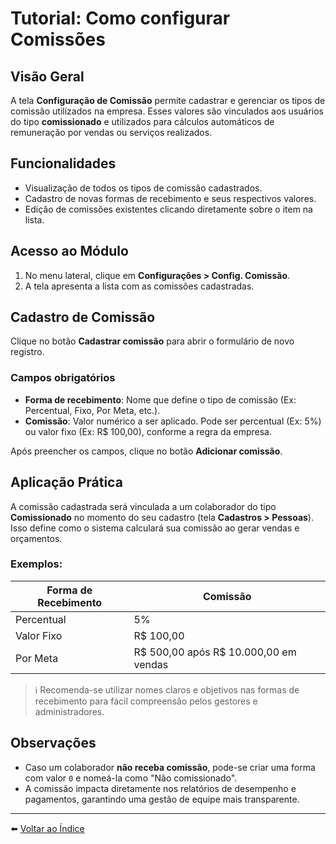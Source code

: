 # Tutorial: Como configurar Comissões

## Visão Geral

A tela **Configuração de Comissão** permite cadastrar e gerenciar os tipos de comissão utilizados na empresa. Esses valores são vinculados aos usuários do tipo **comissionado** e utilizados para cálculos automáticos de remuneração por vendas ou serviços realizados.

## Funcionalidades

- Visualização de todos os tipos de comissão cadastrados.
- Cadastro de novas formas de recebimento e seus respectivos valores.
- Edição de comissões existentes clicando diretamente sobre o item na lista.

## Acesso ao Módulo

1. No menu lateral, clique em **Configurações > Config. Comissão**.
2. A tela apresenta a lista com as comissões cadastradas.

## Cadastro de Comissão

Clique no botão **Cadastrar comissão** para abrir o formulário de novo registro.

### Campos obrigatórios

- **Forma de recebimento**: Nome que define o tipo de comissão (Ex: Percentual, Fixo, Por Meta, etc.).
- **Comissão**: Valor numérico a ser aplicado. Pode ser percentual (Ex: 5%) ou valor fixo (Ex: R$ 100,00), conforme a regra da empresa.

Após preencher os campos, clique no botão **Adicionar comissão**.

## Aplicação Prática

A comissão cadastrada será vinculada a um colaborador do tipo **Comissionado** no momento do seu cadastro (tela **Cadastros > Pessoas**). Isso define como o sistema calculará sua comissão ao gerar vendas e orçamentos.

### Exemplos:

| Forma de Recebimento | Comissão |
|----------------------|----------|
| Percentual           | 5%       |
| Valor Fixo           | R$ 100,00|
| Por Meta             | R$ 500,00 após R$ 10.000,00 em vendas |

> ℹ️ Recomenda-se utilizar nomes claros e objetivos nas formas de recebimento para fácil compreensão pelos gestores e administradores.

## Observações

- Caso um colaborador **não receba comissão**, pode-se criar uma forma com valor `0` e nomeá-la como "Não comissionado".
- A comissão impacta diretamente nos relatórios de desempenho e pagamentos, garantindo uma gestão de equipe mais transparente.

---

⬅️ [Voltar ao Índice](./1.a_Indice.md)
